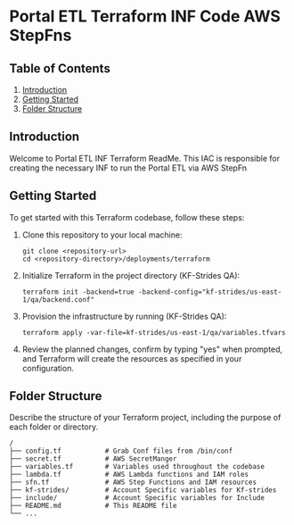 # Portal ETL Terraform INF Code AWS StepFns

## Table of Contents
1. [Introduction](#introduction)
2. [Getting Started](#getting-started)
3. [Folder Structure](#folder-structure)

## Introduction
Welcome to Portal ETL INF Terraform ReadMe. This IAC is responsible for creating the necessary INF to run the Portal ETL
via AWS StepFn


## Getting Started
To get started with this Terraform codebase, follow these steps:

1. Clone this repository to your local machine:
   ```
   git clone <repository-url>
   cd <repository-directory>/deployments/terraform
   ```

2. Initialize Terraform in the project directory (KF-Strides QA):
   ```
   terraform init -backend=true -backend-config="kf-strides/us-east-1/qa/backend.conf"
   ```

3. Provision the infrastructure by running (KF-Strides QA):
   ```
   terraform apply -var-file=kf-strides/us-east-1/qa/variables.tfvars   
   ```

5. Review the planned changes, confirm by typing "yes" when prompted, and Terraform will create the resources as specified in your configuration.

## Folder Structure
Describe the structure of your Terraform project, including the purpose of each folder or directory.

```
/
├── config.tf           # Grab Conf files from /bin/conf
├── secret.tf           # AWS SecretManger
├── variables.tf        # Variables used throughout the codebase
├── lambda.tf           # AWS Lambda functions and IAM roles
├── sfn.tf              # AWS Step Functions and IAM resources
├── kf-strides/         # Account Specific variables for Kf-strides
├── include/            # Account Specific variables for Include
├── README.md           # This README file
└── ...
```
